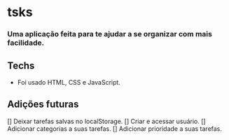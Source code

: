 # tsks

### Uma aplicação feita para te ajudar a se organizar com mais facilidade.

## Techs

- Foi usado HTML, CSS e JavaScript.

## Adições futuras

[] Deixar tarefas salvas no localStorage.
[] Criar e acessar usuário.
[] Adicionar categorias a suas tarefas.
[] Adicionar prioridade a suas tarefas.
